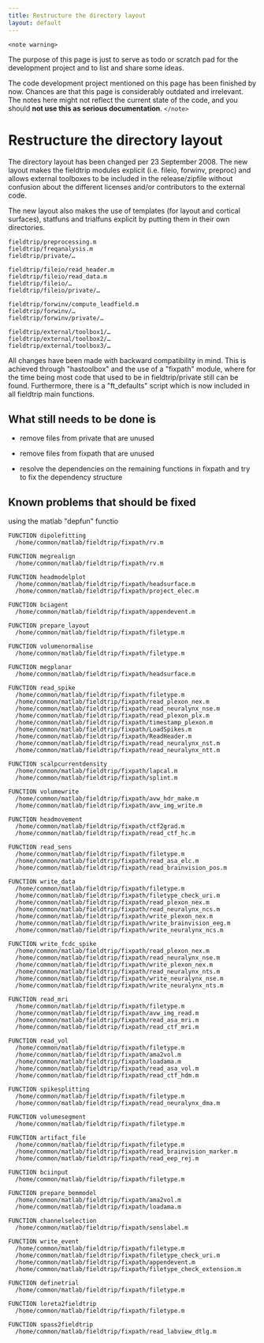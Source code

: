 ```yaml
---
title: Restructure the directory layout
layout: default
---
```


`<note warning>`

The purpose of this page is just to serve as todo or scratch pad for the development project and to list and share some ideas. 

The code development project mentioned on this page has been finished by now. Chances are that this page is considerably outdated and irrelevant. The notes here might not reflect the current state of the code, and you should **not use this as serious documentation**.
`</note>`

# Restructure the directory layout

The directory layout has been changed per 23 September 2008. The new layout makes the fieldtrip modules explicit (i.e. fileio, forwinv, preproc) and allows external toolboxes to be included in the release/zipfile without confusion about the different licenses and/or contributors to the external code.

The new layout also makes the use of templates (for layout and cortical surfaces), statfuns and trialfuns explicit by putting them in their own directories.

	
	fieldtrip/preprocessing.m
	fieldtrip/freqanalysis.m
	fieldtrip/private/…
	
	fieldtrip/fileio/read_header.m
	fieldtrip/fileio/read_data.m
	fieldtrip/fileio/…
	fieldtrip/fileio/private/…
	
	fieldtrip/forwinv/compute_leadfield.m
	fieldtrip/forwinv/…
	fieldtrip/forwinv/private/…
	
	fieldtrip/external/toolbox1/…
	fieldtrip/external/toolbox2/…
	fieldtrip/external/toolbox3/…

All changes have been made with backward compatibility in mind. This is achieved through "hastoolbox" and the use of a "fixpath" module, where for the time being most code that used to be in fieldtrip/private still can be found. Furthermore, there is a "ft_defaults" script which is now included in all fieldtrip main functions.

## What still needs to be done is

*  remove files from private that are unused

*  remove files from fixpath that are unused

*  resolve the dependencies on the remaining functions in fixpath and try to fix the dependency structure 

## Known problems that should be fixed

using the matlab "depfun" functio
 

	
	
	FUNCTION dipolefitting
	  /home/common/matlab/fieldtrip/fixpath/rv.m
	
	FUNCTION megrealign
	  /home/common/matlab/fieldtrip/fixpath/rv.m
	
	FUNCTION headmodelplot
	  /home/common/matlab/fieldtrip/fixpath/headsurface.m
	  /home/common/matlab/fieldtrip/fixpath/project_elec.m
	
	FUNCTION bciagent
	  /home/common/matlab/fieldtrip/fixpath/appendevent.m
	
	FUNCTION prepare_layout
	  /home/common/matlab/fieldtrip/fixpath/filetype.m
	
	FUNCTION volumenormalise
	  /home/common/matlab/fieldtrip/fixpath/filetype.m
	
	FUNCTION megplanar
	  /home/common/matlab/fieldtrip/fixpath/headsurface.m
	
	FUNCTION read_spike
	  /home/common/matlab/fieldtrip/fixpath/filetype.m
	  /home/common/matlab/fieldtrip/fixpath/read_plexon_nex.m
	  /home/common/matlab/fieldtrip/fixpath/read_neuralynx_nse.m
	  /home/common/matlab/fieldtrip/fixpath/read_plexon_plx.m
	  /home/common/matlab/fieldtrip/fixpath/timestamp_plexon.m
	  /home/common/matlab/fieldtrip/fixpath/LoadSpikes.m
	  /home/common/matlab/fieldtrip/fixpath/ReadHeader.m
	  /home/common/matlab/fieldtrip/fixpath/read_neuralynx_nst.m
	  /home/common/matlab/fieldtrip/fixpath/read_neuralynx_ntt.m
	
	FUNCTION scalpcurrentdensity
	  /home/common/matlab/fieldtrip/fixpath/lapcal.m
	  /home/common/matlab/fieldtrip/fixpath/splint.m
	
	FUNCTION volumewrite
	  /home/common/matlab/fieldtrip/fixpath/avw_hdr_make.m
	  /home/common/matlab/fieldtrip/fixpath/avw_img_write.m
	
	FUNCTION headmovement
	  /home/common/matlab/fieldtrip/fixpath/ctf2grad.m
	  /home/common/matlab/fieldtrip/fixpath/read_ctf_hc.m
	
	FUNCTION read_sens
	  /home/common/matlab/fieldtrip/fixpath/filetype.m
	  /home/common/matlab/fieldtrip/fixpath/read_asa_elc.m
	  /home/common/matlab/fieldtrip/fixpath/read_brainvision_pos.m
	
	FUNCTION write_data
	  /home/common/matlab/fieldtrip/fixpath/filetype.m
	  /home/common/matlab/fieldtrip/fixpath/filetype_check_uri.m
	  /home/common/matlab/fieldtrip/fixpath/read_plexon_nex.m
	  /home/common/matlab/fieldtrip/fixpath/read_neuralynx_ncs.m
	  /home/common/matlab/fieldtrip/fixpath/write_plexon_nex.m
	  /home/common/matlab/fieldtrip/fixpath/write_brainvision_eeg.m
	  /home/common/matlab/fieldtrip/fixpath/write_neuralynx_ncs.m
	
	FUNCTION write_fcdc_spike
	  /home/common/matlab/fieldtrip/fixpath/read_plexon_nex.m
	  /home/common/matlab/fieldtrip/fixpath/read_neuralynx_nse.m
	  /home/common/matlab/fieldtrip/fixpath/write_plexon_nex.m
	  /home/common/matlab/fieldtrip/fixpath/read_neuralynx_nts.m
	  /home/common/matlab/fieldtrip/fixpath/write_neuralynx_nse.m
	  /home/common/matlab/fieldtrip/fixpath/write_neuralynx_nts.m
	
	FUNCTION read_mri
	  /home/common/matlab/fieldtrip/fixpath/filetype.m
	  /home/common/matlab/fieldtrip/fixpath/avw_img_read.m
	  /home/common/matlab/fieldtrip/fixpath/read_asa_mri.m
	  /home/common/matlab/fieldtrip/fixpath/read_ctf_mri.m
	
	FUNCTION read_vol
	  /home/common/matlab/fieldtrip/fixpath/filetype.m
	  /home/common/matlab/fieldtrip/fixpath/ama2vol.m
	  /home/common/matlab/fieldtrip/fixpath/loadama.m
	  /home/common/matlab/fieldtrip/fixpath/read_asa_vol.m
	  /home/common/matlab/fieldtrip/fixpath/read_ctf_hdm.m
	
	FUNCTION spikesplitting
	  /home/common/matlab/fieldtrip/fixpath/filetype.m
	  /home/common/matlab/fieldtrip/fixpath/read_neuralynx_dma.m
	
	FUNCTION volumesegment
	  /home/common/matlab/fieldtrip/fixpath/filetype.m
	
	FUNCTION artifact_file
	  /home/common/matlab/fieldtrip/fixpath/filetype.m
	  /home/common/matlab/fieldtrip/fixpath/read_brainvision_marker.m
	  /home/common/matlab/fieldtrip/fixpath/read_eep_rej.m
	
	FUNCTION bciinput
	  /home/common/matlab/fieldtrip/fixpath/filetype.m
	
	FUNCTION prepare_bemmodel
	  /home/common/matlab/fieldtrip/fixpath/ama2vol.m
	  /home/common/matlab/fieldtrip/fixpath/loadama.m
	
	FUNCTION channelselection
	  /home/common/matlab/fieldtrip/fixpath/senslabel.m
	
	FUNCTION write_event
	  /home/common/matlab/fieldtrip/fixpath/filetype.m
	  /home/common/matlab/fieldtrip/fixpath/filetype_check_uri.m
	  /home/common/matlab/fieldtrip/fixpath/appendevent.m
	  /home/common/matlab/fieldtrip/fixpath/filetype_check_extension.m
	
	FUNCTION definetrial
	  /home/common/matlab/fieldtrip/fixpath/filetype.m
	
	FUNCTION loreta2fieldtrip
	  /home/common/matlab/fieldtrip/fixpath/filetype.m
	
	FUNCTION spass2fieldtrip
	  /home/common/matlab/fieldtrip/fixpath/read_labview_dtlg.m

